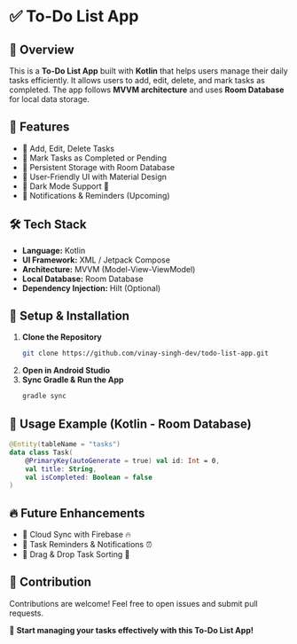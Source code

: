 # ✅ To-Do List App

## 📌 Overview
This is a **To-Do List App** built with **Kotlin** that helps users manage their daily tasks efficiently. It allows users to add, edit, delete, and mark tasks as completed. The app follows **MVVM architecture** and uses **Room Database** for local data storage.

## 🎯 Features
- 🔹 Add, Edit, Delete Tasks
- 🔹 Mark Tasks as Completed or Pending
- 🔹 Persistent Storage with Room Database
- 🔹 User-Friendly UI with Material Design
- 🔹 Dark Mode Support 🌙
- 🔹 Notifications & Reminders (Upcoming)

## 🛠 Tech Stack
- **Language:** Kotlin
- **UI Framework:** XML / Jetpack Compose
- **Architecture:** MVVM (Model-View-ViewModel)
- **Local Database:** Room Database
- **Dependency Injection:** Hilt (Optional)

## 🔧 Setup & Installation
1. **Clone the Repository**
   ```bash
   git clone https://github.com/vinay-singh-dev/todo-list-app.git
   ```
2. **Open in Android Studio**
3. **Sync Gradle & Run the App**
   ```bash
   gradle sync
   ```

## 📝 Usage Example (Kotlin - Room Database)
```kotlin
@Entity(tableName = "tasks")
data class Task(
    @PrimaryKey(autoGenerate = true) val id: Int = 0,
    val title: String,
    val isCompleted: Boolean = false
)
```

## 🔥 Future Enhancements
- 🔹 Cloud Sync with Firebase 🔥
- 🔹 Task Reminders & Notifications ⏰
- 🔹 Drag & Drop Task Sorting 🎯

## 🤝 Contribution
Contributions are welcome! Feel free to open issues and submit pull requests.

🚀 **Start managing your tasks effectively with this To-Do List App!**
